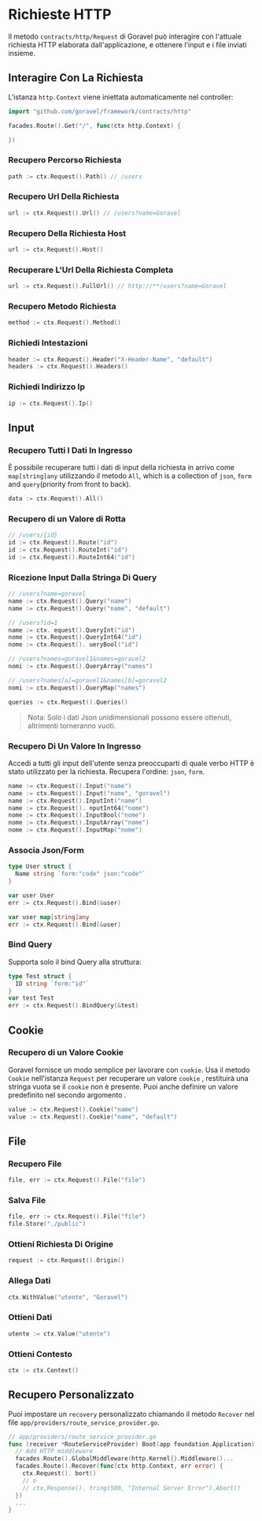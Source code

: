 # Richieste HTTP

Il metodo `contracts/http/Request` di Goravel può interagire con l'attuale richiesta HTTP elaborata dall'applicazione,
e ottenere l'input e i file inviati insieme.

## Interagire Con La Richiesta

L'istanza `http.Context` viene iniettata automaticamente nel controller:

```go
import "github.com/goravel/framework/contracts/http"

facades.Route().Get("/", func(ctx http.Context) {

})
```

### Recupero Percorso Richiesta

```go
path := ctx.Request().Path() // /users
```

### Recupero Url Della Richiesta

```go
url := ctx.Request().Url() // /users?name=Goravel
```

### Recupero Della Richiesta Host

```go
url := ctx.Request().Host()
```

### Recuperare L'Url Della Richiesta Completa

```go
url := ctx.Request().FullUrl() // http://**/users?name=Goravel
```

### Recupero Metodo Richiesta

```go
method := ctx.Request().Method()
```

### Richiedi Intestazioni

```go
header := ctx.Request().Header("X-Header-Name", "default")
headers := ctx.Request().Headers()
```

### Richiedi Indirizzo Ip

```go
ip := ctx.Request().Ip()
```

## Input

### Recupero Tutti I Dati In Ingresso

È possibile recuperare tutti i dati di input della richiesta in arrivo come `map[string]any` utilizzando il metodo `All`, which is a
collection of `json`, `form` and `query`(priority from front to back).

```go
data := ctx.Request().All()
```

### Recupero di un Valore di Rotta

```go
// /users/{id}
id := ctx.Request().Route("id")
id := ctx.Request().RouteInt("id")
id := ctx.Request().RouteInt64("id")
```

### Ricezione Input Dalla Stringa Di Query

```go
// /users?name=goravel
name := ctx.Request().Query("name")
name := ctx.Request().Query("name", "default")

// /users?id=1
name := ctx. equest().QueryInt("id")
nome := ctx.Request().QueryInt64("id")
nome := ctx.Request(). ueryBool("id")

// /users?names=goravel1&names=goravel2
nomi := ctx.Request().QueryArray("names")

// /users?names[a]=goravel1&names[b]=goravel2
nomi := ctx.Request().QueryMap("names")

queries := ctx.Request().Queries()
```

> Nota: Solo i dati Json unidimensionali possono essere ottenuti, altrimenti torneranno vuoti.

### Recupero Di Un Valore In Ingresso

Accedi a tutti gli input dell'utente senza preoccuparti di quale verbo HTTP è stato utilizzato per la richiesta. Recupera l'ordine: `json`,
`form`.

```go
name := ctx.Request().Input("name")
name := ctx.Request().Input("name", "goravel")
name := ctx.Request().InputInt("name")
name := ctx.Request(). nputInt64("nome")
nome := ctx.Request().InputBool("nome")
nome := ctx.Request().InputArray("nome")
nome := ctx.Request().InputMap("nome")
```

### Associa Json/Form

```go
type User struct {
  Name string `form:"code" json:"code"`
}

var user User
err := ctx.Request().Bind(&user)
```

```go
var user map[string]any
err := ctx.Request().Bind(&user)
```

### Bind Query

Supporta solo il bind Query alla struttura:

```go
type Test struct {
  ID string `form:"id"`
}
var test Test
err := ctx.Request().BindQuery(&test)
```

## Cookie

### Recupero di un Valore Cookie

Goravel fornisce un modo semplice per lavorare con `cookie`. Usa il metodo `Cookie` nell'istanza `Request` per recuperare un valore `cookie`
, restituirà una stringa vuota se il `cookie` non è presente. Puoi anche definire un valore predefinito nel secondo argomento
.

```go
value := ctx.Request().Cookie("name")
value := ctx.Request().Cookie("name", "default") 
```

## File

### Recupero File

```go
file, err := ctx.Request().File("file")
```

### Salva File

```go
file, err := ctx.Request().File("file")
file.Store("./public")
```

### Ottieni Richiesta Di Origine

```go
request := ctx.Request().Origin()
```

### Allega Dati

```go
ctx.WithValue("utente", "Goravel")
```

### Ottieni Dati

```go
utente := ctx.Value("utente")
```

### Ottieni Contesto

```go
ctx := ctx.Context()
```

## Recupero Personalizzato

Puoi impostare un `recovery` personalizzato chiamando il metodo `Recover` nel file `app/providers/route_service_provider.go`.

```go
// app/providers/route_service_provider.go
func (receiver *RouteServiceProvider) Boot(app foundation.Application) {
  // Add HTTP middleware
  facades.Route().GlobalMiddleware(http.Kernel{}.Middleware()...
  facades.Route().Recover(func(ctx http.Context, err error) {
    ctx.Request(). bort()
    // o
    // ctx.Response(). tring(500, "Internal Server Error").Abort()
  })
  ...
}
```
